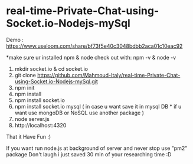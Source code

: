 # real-time-Private-Chat-using-Socket.io-Nodejs-mySql

Demo : https://www.useloom.com/share/bf73f5e40c3048bdbb2aca01c10eac92

*make sure ur installed npm & node
check out with: npm -v  & node -v

1. mkdir socket.io & cd socket.io
2. git clone https://github.com/Mahmoud-Italy/real-time-Private-Chat-using-Socket.io-Nodejs-mySql.git
3. npm init
4. npm install 
5. npm install socket.io
6. npm install socket.io mysql  ( in case u want save it in mysql DB * if u want use mongoDB or NoSQL use another package )
7. node server.js
8. http://localhost:4320

That it Have Fun :)

If you want run node.js at background of server and never stop use "pm2" package 
Don't laugh i just saved 30 min of your researching time :D
 
